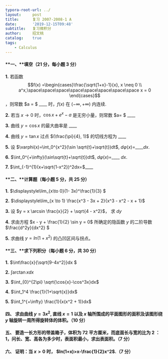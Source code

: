 ```yaml
---
typora-root-url: ../
layout:     post
title:      复习 2007-2008-1 A
date:       '2019-12-15T09:48'
subtitle:   复习微积分
author:     招文桃
catalog:    true
tags:
    - Calculus
---
```


#### **一、**填空（21 分，每小题 3 分）

**1.**  若函数 $$f(x) =\begin{cases}\frac{\sqrt{1+x}-1}{x}, x \neq 0 \\ a^x,\space\space\space\space\space\space\space\space x = 0 \end{cases}$$ ，则常数 $a = $ ____ 时，$f(x)$ 在 $(-\infty, +\infty)$ 内连续.



**2.**  若当 $x\to 0$ 时，$\cos x + e^x - a$ 是无穷小量，则常数 $a= $ ____ 



**3.**  曲线 $y = \cos x$ 的最大曲率是 ____



**4.**  曲线 $y = \tan x$ 过点 $(\frac{\pi}{4}, 1)$ 的切线方程为 ____



**5.**  设 $\varphi(x)=\int_0^{x^2}(\sin \sqrt{t}+\sqrt{t})dt$,  $d\varphi(x)=$____$dx$.



**6.** $\int_0^{+\infty}(\sin\sqrt{t}+\sqrt{t})dt$, $d\varphi(x)=$____ $dx$.



**7.**  $\int_{-1}^{1}(x+\sqrt{1-x^2})^2dx=$____ 



#### **二、**计算题（每小题 5 分，共 25 分）

**1.**  $\displaystyle\lim_{x\to 0}(1- 3x)^\frac{1}{3} $ 



**2.** $\displaystyle\lim_{x \to 1} \frac{x^3 - 3x + 2}{x^3 - x^2 - x + 1}$ 



**3.** 设 $y = x \arcsin \frac{x}{2} + \sqrt{4 - x^2}$， 求 $dy$ 



**4.** 求由方程 $x - y + \frac{1}{2} \sin y = 0$ 所确定的隐函数 $y$ 的二阶导数 $\frac{d^2y}{dx^2} $ 



**5.** 求曲线 $y = ln(1+x^2)$ 的凸凹区间与拐点。 



#### **三、**求下列积分（每小题  6 分，共 30 分）

**1.**  $\int\frac{x}{\sqrt{9-4x^2}}dx $ 



**2.** $\int \arctan xdx$ 



**3.** $\int_{0}^{2\pi} \sqrt{\cos{x}-\cos^3x}dx$



**4.** $\int_1^4 \frac{1}{1+\sqrt{x}}dx$



**5.** $\int_1^{+\infty} \frac{1}{x(x^2 + 1)}dx$ 



#### **四、** 求由曲线 $y = 3x^2$, 直线 $x= 1$ 以及 $x$ 轴所围成的平面图形的面积及该图形绕 $y$ 轴旋转一周所得旋转体的体积。（10 分） 





#### **五、** 要造一长方形的带盖箱子，体积为 72 平方厘米，而底面长与宽的比为 2 ：1，问长、宽、高各为多少时，表面积最小，求出表面积。（7 分） 





#### **六、** 证明：当 $x > 0$ 时， $ln(1+x)>x-\frac{1}{2}x^2$.（7 分）

